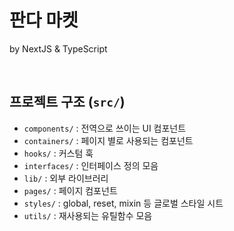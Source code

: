 # 판다 마켓

by NextJS & TypeScript

<br/>

## 프로젝트 구조 (`src/`)

- `components/` : 전역으로 쓰이는 UI 컴포넌트
- `containers/` : 페이지 별로 사용되는 컴포넌트
- `hooks/` : 커스텀 훅
- `interfaces/` : 인터페이스 정의 모음
- `lib/` : 외부 라이브러리
- `pages/` : 페이지 컴포넌트
- `styles/` : global, reset, mixin 등 글로벌 스타일 시트
- `utils/` : 재사용되는 유틸함수 모음
